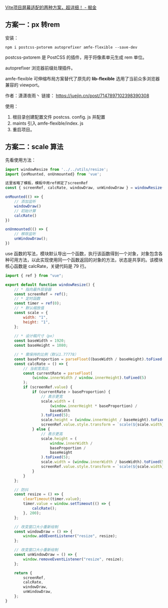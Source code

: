[Vite项目屏幕适配的两种方案，超详细！ - 掘金](https://juejin.cn/post/7147897102398390308?utm_source=ug_by_post)

## 方案一：px 转rem
安装：
```shell
npm i postcss-pxtorem autoprefixer amfe-flexible --save-dev
```

postcss-pxtorem 是 PostCSS 的插件，用于将像素单元生成 rem 单位。

autoprefixer 浏览器前缀处理插件。

amfe-flexible 可伸缩布局方案替代了原先的 **lib-flexible** 选用了当前众多浏览器兼容的 viewport。

作者：潇潇夜雨丶
链接： https://juejin.cn/post/7147897102398390308

使用：
1. 根目录创建配置文件 postcss. config. js 并配置
2. maints 引入 amfe-flexible/index. js
3. 重启项目。

## 方案二：scale 算法
先看使用方法：
```JavaScript
import windowResize from '../../utils/resize';
import {onMounted, onUnmounted} from 'vue';

这里省略了模板，模板中用ref绑定了screenRef
const { screenRef, calcRate, windowDraw, unWindowDraw } = windowResize()

onMounted(() => {
    // 添加监听
    windowDraw()
    // 初始计算
    calcRate()
})

onUnmounted(() => {
	// 移除监听
    unWindowDraw();
})
```

use 函数的写法，模块默认导出一个函数，执行该函数得到一个对象，对象包含各种可用方法，以此实现使用同一个函数返回的对象的方法，状态是共享的。该模块核心函数是 calcRate，关键代码是 79 行。
```JavaScript
import { ref } from "vue";

export default function windowResize() {
	// * 指向最外层容器
	const screenRef = ref();
	// * 定时函数
	const timer = ref(0);
	// * 默认缩放值
	const scale = {
		width: "1",
		height: "1",
	};
    
	// * 设计稿尺寸（px）
	const baseWidth = 1920;
	const baseHeight = 1080;

	// * 需保持的比例（默认1.77778）
	const baseProportion = parseFloat((baseWidth / baseHeight).toFixed(5));
	const calcRate = () => {
		// 当前宽高比
		const currentRate = parseFloat(
			(window.innerWidth / window.innerHeight).toFixed(5)
		);
		if (screenRef.value) {
			if (currentRate > baseProportion) {
				// 表示更宽
				scale.width = (
					(window.innerHeight * baseProportion) /
					baseWidth
				).toFixed(5);
				scale.height = (window.innerHeight / baseHeight).toFixed(5);
				screenRef.value.style.transform = `scale(${scale.width}, ${scale.height})`;
			} else {
				// 表示更高
				scale.height = (
					window.innerWidth /
					baseProportion /
					baseHeight
				).toFixed(5);
				scale.width = (window.innerWidth / baseWidth).toFixed(5);
				screenRef.value.style.transform = `scale(${scale.width}, ${scale.height})`;
			}
		}
	};

	// 防抖
	const resize = () => {
		clearTimeout(timer.value);
		timer.value = window.setTimeout(() => {
			calcRate();
		}, 200);
	};

	// 改变窗口大小重新绘制
	const windowDraw = () => {
		window.addEventListener("resize", resize);
	};

	// 改变窗口大小重新绘制
	const unWindowDraw = () => {
		window.removeEventListener("resize", resize);
	};

	return {
		screenRef,
		calcRate,
		windowDraw,
		unWindowDraw,
	};
}


```